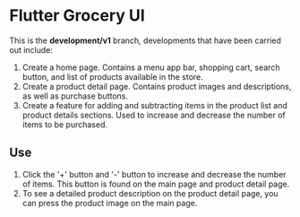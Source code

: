 # Flutter Grocery UI

This is the **development/v1** branch, developments that have been carried out include:
1. Create a home page. Contains a menu app bar, shopping cart, search button, and list of products available in the store.
2. Create a product detail page. Contains product images and descriptions, as well as purchase buttons.
4. Create a feature for adding and subtracting items in the product list and product details sections. Used to increase and decrease the number of items to be purchased.

## Use

1. Click the '+' button and '-' button to increase and decrease the number of items. This button is found on the main page and product detail page.
2. To see a detailed product description on the product detail page, you can press the product image on the main page.